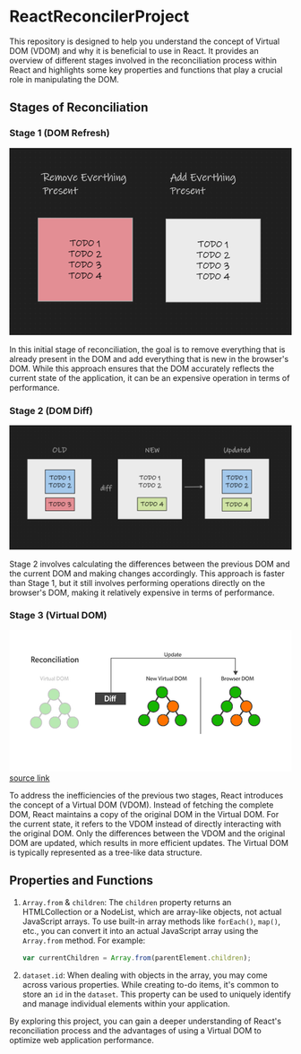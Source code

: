 # ReactReconcilerProject

This repository is designed to help you understand the concept of Virtual DOM (VDOM) and why it is beneficial to use in React. It provides an overview of different stages involved in the reconciliation process within React and highlights some key properties and functions that play a crucial role in manipulating the DOM.

## Stages of Reconciliation

### Stage 1 (DOM Refresh)

![DOM Refresh](Images/image-1.png)

In this initial stage of reconciliation, the goal is to remove everything that is already present in the DOM and add everything that is new in the browser's DOM. While this approach ensures that the DOM accurately reflects the current state of the application, it can be an expensive operation in terms of performance.

### Stage 2 (DOM Diff)

![DOM Diff](Images/image-2.png)

Stage 2 involves calculating the differences between the previous DOM and the current DOM and making changes accordingly. This approach is faster than Stage 1, but it still involves performing operations directly on the browser's DOM, making it relatively expensive in terms of performance.

### Stage 3 (Virtual DOM)

![Virtual DOM](Images/image-3.png)
[source link](https://www.geeksforgeeks.org/what-is-diffing-algorithm/)

To address the inefficiencies of the previous two stages, React introduces the concept of a Virtual DOM (VDOM). Instead of fetching the complete DOM, React maintains a copy of the original DOM in the Virtual DOM. For the current state, it refers to the VDOM instead of directly interacting with the original DOM. Only the differences between the VDOM and the original DOM are updated, which results in more efficient updates. The Virtual DOM is typically represented as a tree-like data structure.

## Properties and Functions

1. `Array.from` & `children`: The `children` property returns an HTMLCollection or a NodeList, which are array-like objects, not actual JavaScript arrays. To use built-in array methods like `forEach()`, `map()`, etc., you can convert it into an actual JavaScript array using the `Array.from` method. For example:

   ```jsx
   var currentChildren = Array.from(parentElement.children);
   ```

2. `dataset.id`: When dealing with objects in the array, you may come across various properties. While creating to-do items, it's common to store an `id` in the `dataset`. This property can be used to uniquely identify and manage individual elements within your application.

By exploring this project, you can gain a deeper understanding of React's reconciliation process and the advantages of using a Virtual DOM to optimize web application performance.
